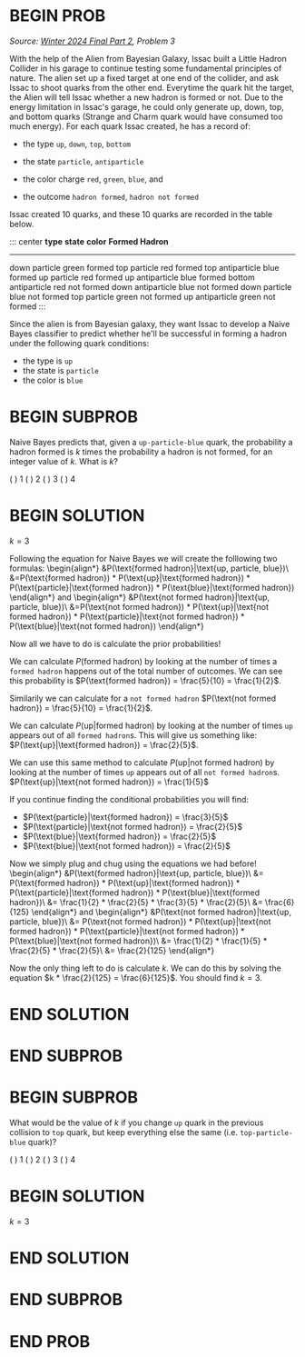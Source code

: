# BEGIN PROB

<i>Source: [Winter 2024 Final Part 2](../wi24-final-pt2/index.html), Problem 3</i>

With the help of the Alien from Bayesian Galaxy, Issac
built a Little Hadron Collider in his garage to continue testing some
fundamental principles of nature. The alien set up a fixed target at one
end of the collider, and ask Issac to shoot quarks from the other end.
Everytime the quark hit the target, the Alien will tell Issac whether a
new hadron is formed or not. Due to the energy limitation in Issac's
garage, he could only generate up, down, top, and bottom quarks (Strange
and Charm quark would have consumed too much energy). For each quark
Issac created, he has a record of:

-   the type `up`, `down`, `top`, `bottom`

-   the state `particle`, `antiparticle`

-   the color charge `red`, `green`, `blue`, and

-   the outcome `hadron formed`, `hadron not formed`

Issac created $10$ quarks, and these $10$ quarks are recorded in the table
below.

::: center
  **type**   **state**      **color**   **Formed Hadron**
  ---------- -------------- ----------- -------------------
  down       particle       green       formed
  top        particle       red         formed
  top        antiparticle   blue        formed
  up         particle       red         formed
  up         antiparticle   blue        formed
  bottom     antiparticle   red         not formed
  down       antiparticle   blue        not formed
  down       particle       blue        not formed
  top        particle       green       not formed
  up         antiparticle   green       not formed
:::

Since the alien is from Bayesian galaxy, they want Issac to develop a
Naive Bayes classifier to predict whether he'll be successful in forming
a hadron under the following quark conditions:

-   the type is `up`
-   the state is `particle`
-   the color is `blue`

# BEGIN SUBPROB

Naive Bayes predicts that, given a `up-particle-blue` quark,
the probability a hadron formed is $k$ times the probability a hadron is
not formed, for an integer value of $k$. What is $k$?

( ) $1$
( ) $2$
( ) $3$
( ) $4$

# BEGIN SOLUTION

$k = 3$

Following the equation for Naive Bayes we will create the folllowing two formulas:
\begin{align*}
&P(\text{formed hadron}|\text{up, particle, blue})\\
&=P(\text{formed hadron}) * P(\text{up}|\text{formed hadron}) * P(\text{particle}|\text{formed hadron}) * P(\text{blue}|\text{formed hadron})
\end{align*}
and
\begin{align*}
&P(\text{not formed hadron}|\text{up, particle, blue})\\
&=P(\text{not formed hadron}) * P(\text{up}|\text{not formed hadron}) * P(\text{particle}|\text{not formed hadron}) * P(\text{blue}|\text{not formed hadron})
\end{align*}

Now all we have to do is calculate the prior probabilities!

We can calculate $P(\text{formed hadron})$ by looking at the number of times a `formed hadron` happens out of the total number of outcomes. We can see this probability is $P(\text{formed hadron}) = \frac{5}{10} = \frac{1}{2}$.

Similarily we can calculate for a `not formed hadron` $P(\text{not formed hadron}) = \frac{5}{10} = \frac{1}{2}$.

We can calculate $P(\text{up}|\text{formed hadron})$ by looking at the number of times `up` appears out of all `formed hadron`s. This will give us something like: $P(\text{up}|\text{formed hadron}) = \frac{2}{5}$.

We can use this same method to calculate $P(\text{up}|\text{not formed hadron})$ by looking at the number of times `up` appears out of all `not formed hadron`s. $P(\text{up}|\text{not formed hadron}) = \frac{1}{5}$

If you continue finding the conditional probabilities you will find:

- $P(\text{particle}|\text{formed hadron}) = \frac{3}{5}$
- $P(\text{particle}|\text{not formed hadron}) = \frac{2}{5}$
- $P(\text{blue}|\text{formed hadron}) = \frac{2}{5}$
- $P(\text{blue}|\text{not formed hadron}) = \frac{2}{5}$

Now we simply plug and chug using the equations we had before!
\begin{align*}
&P(\text{formed hadron}|\text{up, particle, blue})\\
&= P(\text{formed hadron}) * P(\text{up}|\text{formed hadron}) * P(\text{particle}|\text{formed hadron}) * P(\text{blue}|\text{formed hadron})\\
&= \frac{1}{2} * \frac{2}{5} * \frac{3}{5} * \frac{2}{5}\\
&= \frac{6}{125}
\end{align*}
and 
\begin{align*}
&P(\text{not formed hadron}|\text{up, particle, blue})\\
&= P(\text{not formed hadron}) * P(\text{up}|\text{not formed hadron}) * P(\text{particle}|\text{not formed hadron}) * P(\text{blue}|\text{not formed hadron})\\
&= \frac{1}{2} * \frac{1}{5} * \frac{2}{5} * \frac{2}{5}\\
&= \frac{2}{125}
\end{align*}

Now the only thing left to do is calculate $k$. We can do this by solving the equation $k * \frac{2}{125} = \frac{6}{125}$. You should find $k=3$.

# END SOLUTION

# END SUBPROB

# BEGIN SUBPROB

What would be the value of $k$ if you change `up` quark in the
previous collision to `top` quark, but keep everything else the same (i.e.
`top-particle-blue` quark)?

( ) $1$
( ) $2$
( ) $3$
( ) $4$

# BEGIN SOLUTION

$k = 3$

# END SOLUTION

# END SUBPROB

# END PROB